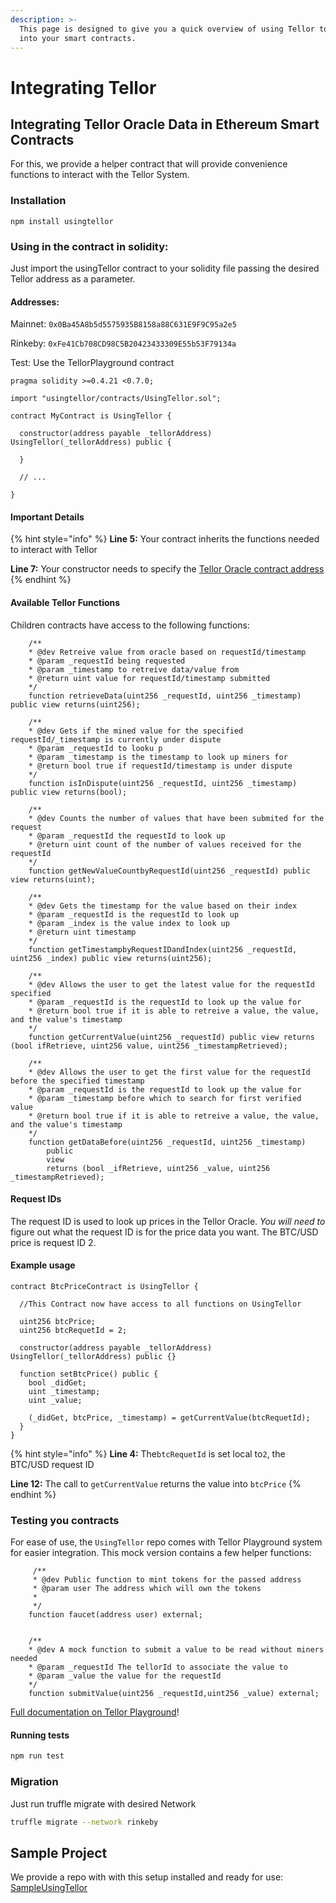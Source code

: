```yaml
---
description: >-
  This page is designed to give you a quick overview of using Tellor to get data
  into your smart contracts.
---
```


# Integrating Tellor

## Integrating Tellor Oracle Data in Ethereum Smart Contracts

For this, we provide a helper contract that will provide convenience functions to interact with the Tellor System.

### Installation

```text
npm install usingtellor
```

### Using in the contract in solidity:

Just import the usingTellor contract to your solidity file passing the desired Tellor address as a parameter.

#### Addresses:

Mainnet: `0x0Ba45A8b5d5575935B8158a88C631E9F9C95a2e5`

Rinkeby: `0xFe41Cb708CD98C5B20423433309E55b53F79134a`

Test: Use the TellorPlayground contract

```text
pragma solidity >=0.4.21 <0.7.0;

import "usingtellor/contracts/UsingTellor.sol";

contract MyContract is UsingTellor {

  constructor(address payable _tellorAddress) UsingTellor(_tellorAddress) public {

  }

  // ...

}
```

#### Important Details

{% hint style="info" %}
**Line 5:** Your contract inherits the functions needed to interact with Tellor

**Line 7:** Your constructor needs to specify the [Tellor Oracle contract address](https://link-to-addresses)
{% endhint %}

#### Available Tellor Functions

Children contracts have access to the following functions:

```text
    /**
    * @dev Retreive value from oracle based on requestId/timestamp
    * @param _requestId being requested
    * @param _timestamp to retreive data/value from
    * @return uint value for requestId/timestamp submitted
    */
    function retrieveData(uint256 _requestId, uint256 _timestamp) public view returns(uint256);

    /**
    * @dev Gets if the mined value for the specified requestId/_timestamp is currently under dispute
    * @param _requestId to looku p
    * @param _timestamp is the timestamp to look up miners for
    * @return bool true if requestId/timestamp is under dispute
    */
    function isInDispute(uint256 _requestId, uint256 _timestamp) public view returns(bool);

    /**
    * @dev Counts the number of values that have been submited for the request
    * @param _requestId the requestId to look up
    * @return uint count of the number of values received for the requestId
    */
    function getNewValueCountbyRequestId(uint256 _requestId) public view returns(uint);

    /**
    * @dev Gets the timestamp for the value based on their index
    * @param _requestId is the requestId to look up
    * @param _index is the value index to look up
    * @return uint timestamp
    */
    function getTimestampbyRequestIDandIndex(uint256 _requestId, uint256 _index) public view returns(uint256);

    /**
    * @dev Allows the user to get the latest value for the requestId specified
    * @param _requestId is the requestId to look up the value for
    * @return bool true if it is able to retreive a value, the value, and the value's timestamp
    */
    function getCurrentValue(uint256 _requestId) public view returns (bool ifRetrieve, uint256 value, uint256 _timestampRetrieved);

    /**
    * @dev Allows the user to get the first value for the requestId before the specified timestamp
    * @param _requestId is the requestId to look up the value for
    * @param _timestamp before which to search for first verified value
    * @return bool true if it is able to retreive a value, the value, and the value's timestamp
    */
    function getDataBefore(uint256 _requestId, uint256 _timestamp)
        public
        view
        returns (bool _ifRetrieve, uint256 _value, uint256 _timestampRetrieved);
```

#### Request IDs

The request ID is used to look up prices in the Tellor Oracle. _You will need to_ figure out what the request ID is for the price data you want. The BTC/USD price is request ID 2.

#### Example usage

```text
contract BtcPriceContract is UsingTellor {

  //This Contract now have access to all functions on UsingTellor

  uint256 btcPrice;
  uint256 btcRequetId = 2;

  constructor(address payable _tellorAddress) UsingTellor(_tellorAddress) public {}

  function setBtcPrice() public {
    bool _didGet;
    uint _timestamp;
    uint _value;

    (_didGet, btcPrice, _timestamp) = getCurrentValue(btcRequetId);
  }
}
```

{% hint style="info" %}
**Line 4:** The`btcRequetId` is set local to`2`, the BTC/USD request ID

**Line 12:** The call to `getCurrentValue` returns the value into `btcPrice`
{% endhint %}

### Testing you contracts

For ease of use, the `UsingTellor` repo comes with Tellor Playground system for easier integration. This mock version contains a few helper functions:

```text
     /**
     * @dev Public function to mint tokens for the passed address
     * @param user The address which will own the tokens
     *
     */
    function faucet(address user) external;


    /**
    * @dev A mock function to submit a value to be read without miners needed
    * @param _requestId The tellorId to associate the value to
    * @param _value the value for the requestId
    */
    function submitValue(uint256 _requestId,uint256 _value) external;
```

[Full documentation on Tellor Playground](https://github.com/tellor-io/TellorDocs/tree/3b08892f934a1246111c4a884ed2739bb07f802f/dev-documentation/dev-documentation/playground.md)!

#### Running tests

```bash
npm run test
```

### Migration

Just run truffle migrate with desired Network

```bash
truffle migrate --network rinkeby
```

## Sample Project

We provide a repo with with this setup installed and ready for use: [SampleUsingTellor](https://github.com/tellor-io/sampleUsingTellor)

